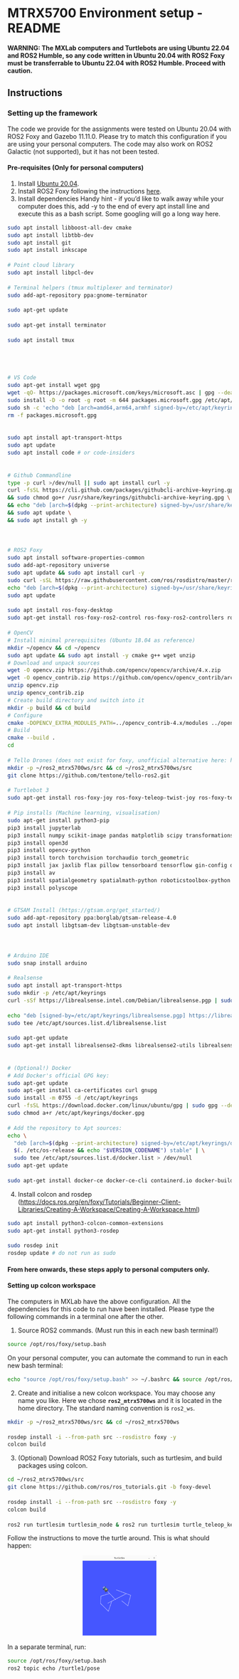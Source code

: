 # MTRX5700 Environment setup - README


**WARNING: The MXLab computers and Turtlebots are using Ubuntu 22.04 and ROS2 Humble, so any code written in Ubuntu 20.04 with ROS2 Foxy must be transferrable to Ubuntu 22.04 with ROS2 Humble. Proceed with caution.**

## Instructions


### Setting up the framework
The code we provide for the assignments were tested on Ubuntu 20.04 with ROS2 Foxy and Gazebo 11.11.0.
Please try to match this configuration if you are using your personal computers.
The code may also work on ROS2 Galactic (not supported), but it has not been tested.

#### Pre-requisites (Only for personal computers)

1. Install [Ubuntu 20.04](https://releases.ubuntu.com/focal/).
2. Install ROS2 Foxy following the instructions [here](https://docs.ros.org/en/foxy/Installation/Alternatives/Ubuntu-Development-Setup.html).
3. Install dependencies
Handy hint - if you’d like to walk away while your computer does this, add -y to the end of every apt install line and execute this as a bash script. Some googling will go a long way here.
```bash
sudo apt install libboost-all-dev cmake
sudo apt install libtbb-dev
sudo apt install git
sudo apt install inkscape

# Point cloud library
sudo apt install libpcl-dev

# Terminal helpers (tmux multiplexer and terminator)
sudo add-apt-repository ppa:gnome-terminator

sudo apt-get update

sudo apt-get install terminator

sudo apt install tmux




# VS Code
sudo apt-get install wget gpg
wget -qO- https://packages.microsoft.com/keys/microsoft.asc | gpg --dearmor > packages.microsoft.gpg
sudo install -D -o root -g root -m 644 packages.microsoft.gpg /etc/apt/keyrings/packages.microsoft.gpg
sudo sh -c 'echo "deb [arch=amd64,arm64,armhf signed-by=/etc/apt/keyrings/packages.microsoft.gpg] https://packages.microsoft.com/repos/code stable main" > /etc/apt/sources.list.d/vscode.list'
rm -f packages.microsoft.gpg


sudo apt install apt-transport-https
sudo apt update
sudo apt install code # or code-insiders


# Github Commandline
type -p curl >/dev/null || sudo apt install curl -y
curl -fsSL https://cli.github.com/packages/githubcli-archive-keyring.gpg | sudo dd of=/usr/share/keyrings/githubcli-archive-keyring.gpg \
&& sudo chmod go+r /usr/share/keyrings/githubcli-archive-keyring.gpg \
&& echo "deb [arch=$(dpkg --print-architecture) signed-by=/usr/share/keyrings/githubcli-archive-keyring.gpg] https://cli.github.com/packages stable main" | sudo tee /etc/apt/sources.list.d/github-cli.list > /dev/null \
&& sudo apt update \
&& sudo apt install gh -y



# ROS2 Foxy
sudo apt install software-properties-common
sudo add-apt-repository universe
sudo apt update && sudo apt install curl -y
sudo curl -sSL https://raw.githubusercontent.com/ros/rosdistro/master/ros.key -o /usr/share/keyrings/ros-archive-keyring.gpg
echo "deb [arch=$(dpkg --print-architecture) signed-by=/usr/share/keyrings/ros-archive-keyring.gpg] http://packages.ros.org/ros2/ubuntu $(. /etc/os-release && echo $UBUNTU_CODENAME) main" | sudo tee /etc/apt/sources.list.d/ros2.list > /dev/null
sudo apt update

sudo apt install ros-foxy-desktop
sudo apt-get install ros-foxy-ros2-control ros-foxy-ros2-controllers ros-foxy-moveit ros-foxy-moveit-resources ros-foxy-derived-object-msgs ros-foxy-gazebo-ros ros-foxy-gazebo-ros2-control ros-foxy-tf2-eigen ros-foxy-actionlib-msgs ros-foxy-control-msgs ros-foxy-controller-interface ros-foxy-controller-manager ros-foxy-effort-controllers ros-foxy-geometry-msgs ros-foxy-hardware-interface ros-foxy-ur-msgs ros-foxy-ur-client-library ros-foxy-ur-dashboard-msgs ros-foxy-ur-description python3-pymodbus ros-foxy-diagnostic-updater

# OpenCV
# Install minimal prerequisites (Ubuntu 18.04 as reference)
mkdir ~/opencv && cd ~/opencv
sudo apt update && sudo apt install -y cmake g++ wget unzip
# Download and unpack sources
wget -O opencv.zip https://github.com/opencv/opencv/archive/4.x.zip
wget -O opencv_contrib.zip https://github.com/opencv/opencv_contrib/archive/4.x.zip
unzip opencv.zip
unzip opencv_contrib.zip
# Create build directory and switch into it
mkdir -p build && cd build
# Configure
cmake -DOPENCV_EXTRA_MODULES_PATH=../opencv_contrib-4.x/modules ../opencv-4.x
# Build
cmake --build .
cd 

# Tello Drones (does not exist for foxy, unofficial alternative here: https://github.com/tentone/tello-ros2)
mkdir -p ~/ros2_mtrx5700ws/src && cd ~/ros2_mtrx5700ws/src
git clone https://github.com/tentone/tello-ros2.git

# Turtlebot 3
sudo apt-get install ros-foxy-joy ros-foxy-teleop-twist-joy ros-foxy-teleop-twist-keyboard ros-foxy-laser-proc ros-foxy-nav2-amcl ros-foxy-nav2-map-server ros-foxy-urdf ros-foxy-xacro ros-foxy-compressed-image-transport ros-foxy-rqt* ros-foxy-rviz2 ros-foxy-navigation2 ros-foxy-interactive-markers ros-foxy-dynamixel-sdk ros-foxy-turtlebot3*

# Pip installs (Machine learning, visualisation)
sudo apt-get install python3-pip
pip3 install jupyterlab
pip3 install numpy scikit-image pandas matplotlib scipy transformations
pip3 install open3d
pip3 install opencv-python
pip3 install torch torchvision torchaudio torch_geometric
pip3 install jax jaxlib flax pillow tensorboard tensorflow gin-config dm-pix rawpy mediapy immutabledict ml_collections jaxcam chex 
pip3 install av
pip3 install spatialgeometry spatialmath-python roboticstoolbox-python swift-sim qpsolvers pyyaml
pip3 install polyscope


# GTSAM Install (https://gtsam.org/get_started/)
sudo add-apt-repository ppa:borglab/gtsam-release-4.0
sudo apt install libgtsam-dev libgtsam-unstable-dev



# Arduino IDE
sudo snap install arduino

# Realsense
sudo apt install apt-transport-https
sudo mkdir -p /etc/apt/keyrings
curl -sSf https://librealsense.intel.com/Debian/librealsense.pgp | sudo tee /etc/apt/keyrings/librealsense.pgp > /dev/null

echo "deb [signed-by=/etc/apt/keyrings/librealsense.pgp] https://librealsense.intel.com/Debian/apt-repo `lsb_release -cs` main" | \
sudo tee /etc/apt/sources.list.d/librealsense.list

sudo apt-get update
sudo apt-get install librealsense2-dkms librealsense2-utils librealsense2-dev librealsense2-dbg


# (Optional!) Docker
# Add Docker's official GPG key:
sudo apt-get update
sudo apt-get install ca-certificates curl gnupg
sudo install -m 0755 -d /etc/apt/keyrings
curl -fsSL https://download.docker.com/linux/ubuntu/gpg | sudo gpg --dearmor -o /etc/apt/keyrings/docker.gpg
sudo chmod a+r /etc/apt/keyrings/docker.gpg

# Add the repository to Apt sources:
echo \
  "deb [arch=$(dpkg --print-architecture) signed-by=/etc/apt/keyrings/docker.gpg] https://download.docker.com/linux/ubuntu \
  $(. /etc/os-release && echo "$VERSION_CODENAME") stable" | \
  sudo tee /etc/apt/sources.list.d/docker.list > /dev/null
sudo apt-get update

sudo apt-get install docker-ce docker-ce-cli containerd.io docker-buildx-plugin docker-compose-plugin
```

4. Install colcon and rosdep (https://docs.ros.org/en/foxy/Tutorials/Beginner-Client-Libraries/Creating-A-Workspace/Creating-A-Workspace.html)
```bash
sudo apt install python3-colcon-common-extensions
sudo apt-get install python3-rosdep

sudo rosdep init
rosdep update # do not run as sudo
```


#### From here onwards, these steps apply to personal computers only.

#### Setting up colcon workspace
The computers in MXLab have the above configuration. All the dependencies for this code to run have been installed. Please type the following commands in a terminal one after the other.
1. Source ROS2 commands. (Must run this in each new bash terminal!)
```bash
source /opt/ros/foxy/setup.bash
```
On your personal computer, you can automate the command to run in each new bash terminal:
```bash
echo "source /opt/ros/foxy/setup.bash" >> ~/.bashrc && source /opt/ros/foxy/setup.bash
```

2. Create and initialise a new colcon workspace. You may choose any name you like.
Here we chose **`ros2_mtrx5700ws`** and it is located in the home directory. The standard naming convention is `ros2_ws`.
```bash
mkdir -p ~/ros2_mtrx5700ws/src && cd ~/ros2_mtrx5700ws

rosdep install -i --from-path src --rosdistro foxy -y
colcon build
```

3. (Optional) Download ROS2 Foxy tutorials, such as turtlesim, and build packages using colcon.
```bash
cd ~/ros2_mtrx5700ws/src
git clone https://github.com/ros/ros_tutorials.git -b foxy-devel

rosdep install -i --from-path src --rosdistro foxy -y
colcon build

ros2 run turtlesim turtlesim_node & ros2 run turtlesim turtle_teleop_key
```
Follow the instructions to move the turtle around. This is what should happen:

<p align="center" width="100%">
    <img width="33%" src="demo_images/turtlesim.png">
</p>

In a separate terminal, run:
```bash
source /opt/ros/foxy/setup.bash 
ros2 topic echo /turtle1/pose
```
